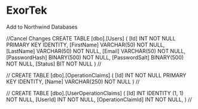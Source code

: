 # ExorTek
Add to Northwind Databases

//Cancel Changes
CREATE TABLE [dbo].[Users]
(
	[Id] INT NOT NULL PRIMARY KEY IDENTITY, 
    [FirstName] VARCHAR(50) NOT NULL, 
    [LastName] VARCHAR(50) NOT NULL, 
    [Email] VARCHAR(50) NOT NULL, 
    [PasswordHash] BINARY(500) NOT NULL, 
    [PasswordSalt] BINARY(500) NOT NULL, 
    [Status] BIT NOT NULL
)
//

//
CREATE TABLE [dbo].[OperationClaims]
(
	[Id] INT NOT NULL PRIMARY KEY IDENTITY, 
    [Name] VARCHAR(250) NOT NULL
)
//

//
CREATE TABLE [dbo].[UserOperationClaims] (
    [Id]               INT IDENTITY (1, 1) NOT NULL,
    [UserId]           INT NOT NULL,
    [OperationClaimId] INT NOT NULL,
)
//
